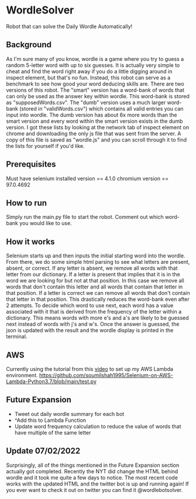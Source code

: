 # WordleSolver
Robot that can solve the Daily Wordle Automatically!

## Background
As I'm sure many of you know, wordle is a game where you try to guess a random 5-letter word with up to six guesses.
It is actually very simple to cheat and find the word right away if you do a little digging around in inspect element, 
but that's no fun. Instead, this robot can serve as a benchmark to see how good your word deducing skills are. There are 
two versions of this robot. The "smart" version has a word-bank of words that can only be used as the answer key within 
wordle. This word-bank is stored as "supposedWords.csv". The "dumb" version uses a much larger word-bank (stored in 
"validWords.csv") which contains all valid entries you can input into wordle. The dumb version has about 6x more words 
than the smart version and every word within the smart version exists in the dumb version. I got these lists by looking
at the network tab of inspect element on chrome and downloading the only js file that was sent from the server. A copy 
of this file is saved as "wordle.js" and you can scroll through it to find the lists for yourself if you'd like.

## Prerequisites
Must have selenium installed version == 4.1.0
chromium version == 97.0.4692

## How to run
Simply run the main.py file to start the robot. Comment out which word-bank you would like to use.

## How it works
Selenium starts up and then inputs the initial starting word into the wordle. From there, we do some simple html parsing
to see what letters are present, absent, or correct. If any letter is absent, we remove all words with that letter from
our dictionary. If a letter is present that implies that it is in the word we are looking for but not at that position. 
In this case we remove all words that don't contain this letter and all words that contain that letter in that position.
If a letter is correct we can remove all words that don't contain that letter in that position. This drastically reduces 
the word-bank even after 2 attempts. To decide which word to use next, each word has a value associated with it that is 
derived from the frequency of the letter within a dictionary. This means words with more e's and a's are likely to be
guessed next instead of words with j's and w's. Once the answer is guessed, the json is updated with the result and the 
wordle display is printed in the terminal.

## AWS
Currently using the tutorial from this [video](https://www.youtube.com/watch?v=jWqbYiHudt8) to set up my AWS Lambda 
environment.
https://github.com/soumilshah1995/Selenium-on-AWS-Lambda-Python3.7/blob/main/test.py

## Future Expansion
* Tweet out daily wordle summary for each bot 
* ^Add this to Lambda Function
* Update word frequency calculation to reduce the value of words that have multiple of the same letter

## Update 07/02/2022
Surprisingly, all of the things mentioned in the Future Expansion section actually got completed. Recently the NYT did
change the HTML behind wordle and it took me quite a few days to notice. The most recent code works with the updated HTML
and the twitter bot is up and running again! If you ever want to check it out on twitter you can find it @wordlebotsolver.
